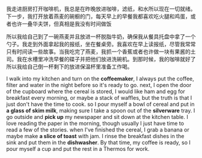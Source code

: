 我走进厨房打开咖啡机，我总是在昨晚放进咖啡，滤纸，和水所以现在一切就绪。下一步，我打开放着燕麦的碗橱的门，每天早上的早餐我都喜欢吃火腿和鸡蛋，或者也许一叠华夫饼，但真相是我没有时间做饭

所以我给自己到了一碗燕麦并且放进一杯脱脂牛奶，确保我从餐具托盘中拿了一个勺子。我走到外面拿起我的报纸，坐在餐桌旁。我喜欢在早上读报纸，尽管我常常只有时间读一些故事。当我吃完了燕麦，我抓一个香蕉或者也许做一块有果酱的土司。我在水槽里冲洗早餐的碟子并把他们放进洗碗机。到那时候，我的咖啡就好了所以我给自己倒一杯剩下的放进保温杯里准备工作喝。

I walk into my kitchen and turn on the **coffeemaker**, I always put the coffee, filter and water in the night before so it's ready to go. next, I open the door of the cupboard where the cereal is stored, I would like ham and egg for breakfast every morning, or maybe a stack of waffles, but the truth is that I just don't have the time to cook.
so I pour myself a bowl of cereal and put in **a glass of skim milk**, making sure I take a spoon out of the **silverware** tray. I go outside and **pick up** my newspaper and sit down at the kitchen table. I love reading the paper in the morning, though usually I just have time to read a few of the stories. when I've finished the cereal, I grab a banana or maybe make **a slice of toast** with jam. I rinse the breakfast dishes in the sink and put them in the **dishwasher**. By that time, my coffee is ready, so I pour myself a cup and put the rest in a Thermos for work.